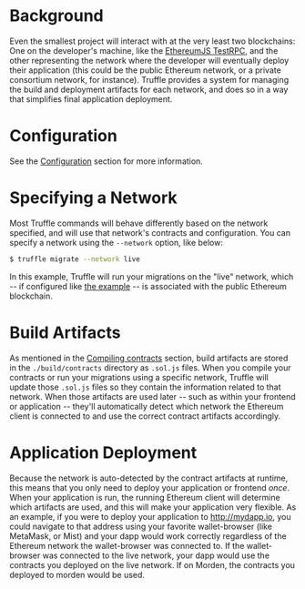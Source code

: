 

# Background

Even the smallest project will interact with at the very least two blockchains: One on the developer's machine, like the [EthereumJS TestRPC](https://github.com/ethereumjs/testrpc), and the other representing the network where the developer will eventually deploy their application (this could be the public Ethereum network, or a private consortium network, for instance). Truffle provides a system for managing the build and deployment artifacts for each network, and does so in a way that simplifies final application deployment.

# Configuration

See the [Configuration](/docs/advanced/configuration#networks) section for more information.

# Specifying a Network

Most Truffle commands will behave differently based on the network specified, and will use that network's contracts and configuration. You can specify a network using the `--network` option, like below:

```bash
$ truffle migrate --network live
```

In this example, Truffle will run your migrations on the "live" network, which -- if configured like [the example](/docs/advanced/configuration#networks) -- is associated with the public Ethereum blockchain.

# Build Artifacts

As mentioned in the [Compiling contracts](/docs/getting_started/compile) section, build artifacts are stored in the `./build/contracts` directory as `.sol.js` files. When you compile your contracts or run your migrations using a specific network, Truffle will update those `.sol.js` files so they contain the information related to that network. When those artifacts are used later -- such as within your frontend or application -- they'll automatically detect which network the Ethereum client is connected to and use the correct contract artifacts accordingly.

# Application Deployment

Because the network is auto-detected by the contract artifacts at runtime, this means that you only need to deploy your application or frontend *once*. When your application is run, the running Ethereum client will determine which artifacts are used, and this will make your application very flexible. As an example, if you were to deploy your application to http://mydapp.io, you could navigate to that address using your favorite wallet-browser (like MetaMask, or Mist) and your dapp would work correctly regardless of the Ethereum network the wallet-browser was connected to. If the wallet-browser was connected to the live network, your dapp would use the contracts you deployed on the live network. If on Morden, the contracts you deployed to morden would be used.

